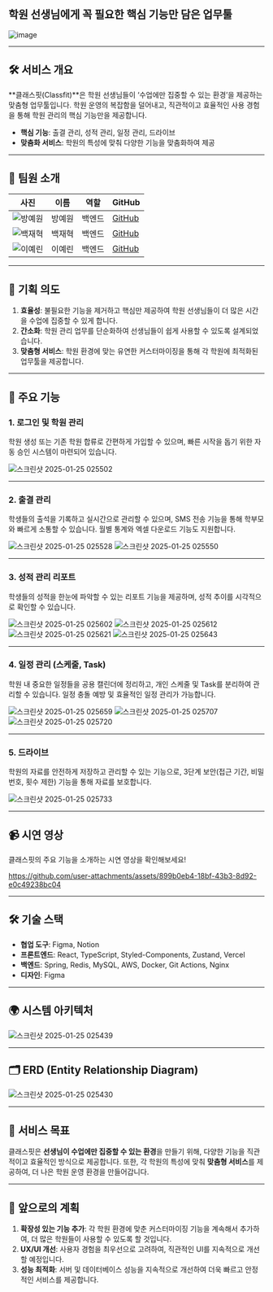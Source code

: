 ## 학원 선생님에게 꼭 필요한 핵심 기능만 담은 업무툴
![image](https://github.com/user-attachments/assets/7e56ea25-836a-4a49-9fbe-7240dbe7b9c7)


---

## 🛠️ 서비스 개요

**클래스핏(Classfit)**은 학원 선생님들이 ‘수업에만 집중할 수 있는 환경’을 제공하는 맞춤형 업무툴입니다. 학원 운영의 복잡함을 덜어내고, 직관적이고 효율적인 사용 경험을 통해 학원 관리의 핵심 기능만을 제공합니다.

- **핵심 기능**: 출결 관리, 성적 관리, 일정 관리, 드라이브 
- **맞춤화 서비스**: 학원의 특성에 맞춰 다양한 기능을 맞춤화하여 제공

---

## 👥 팀원 소개

| 사진 | 이름 | 역할 | GitHub |
| --- | --- | --- | --- |
| ![방예원](assets/team/bang-ye-won.jpg) | 방예원 | 백엔드 | [GitHub](https://github.com/bangyewon) |
| ![백재혁](assets/team/baek-jae-hyeok.jpg) | 백재혁 | 백엔드 | [GitHub](https://github.com/baekjaehyeok) |
| ![이예린](assets/team/lee-ye-rin.jpg) | 이예린 | 백엔드 | [GitHub](https://github.com/leeyeerin) |

---

## 🎯 기획 의도

1. **효율성**: 불필요한 기능을 제거하고 핵심만 제공하여 학원 선생님들이 더 많은 시간을 수업에 집중할 수 있게 합니다.
2. **간소화**: 학원 관리 업무를 단순화하여 선생님들이 쉽게 사용할 수 있도록 설계되었습니다.
3. **맞춤형 서비스**: 학원 환경에 맞는 유연한 커스터마이징을 통해 각 학원에 최적화된 업무툴을 제공합니다.

---

## 🔧 주요 기능

### 1. **로그인 및 학원 관리**

학원 생성 또는 기존 학원 합류로 간편하게 가입할 수 있으며, 빠른 시작을 돕기 위한 자동 승인 시스템이 마련되어 있습니다.

![스크린샷 2025-01-25 025502](https://github.com/user-attachments/assets/1258f710-7149-421e-aa7c-39c342b73b40)






---

### 2. **출결 관리**

학생들의 출석을 기록하고 실시간으로 관리할 수 있으며, SMS 전송 기능을 통해 학부모와 빠르게 소통할 수 있습니다. 월별 통계와 엑셀 다운로드 기능도 지원합니다.

![스크린샷 2025-01-25 025528](https://github.com/user-attachments/assets/7163a673-ccfe-4316-bfe4-e21a3b32fac1)
![스크린샷 2025-01-25 025550](https://github.com/user-attachments/assets/eac78e32-6a5e-43b0-9380-f67e59200a6d)




---

### 3. **성적 관리 리포트**

학생들의 성적을 한눈에 파악할 수 있는 리포트 기능을 제공하며, 성적 추이를 시각적으로 확인할 수 있습니다.

![스크린샷 2025-01-25 025602](https://github.com/user-attachments/assets/b6b6f395-f13b-4965-820c-bb28a42f2355)
![스크린샷 2025-01-25 025612](https://github.com/user-attachments/assets/f5272436-62bb-421f-bd54-7e906476f0e8)
![스크린샷 2025-01-25 025621](https://github.com/user-attachments/assets/6085660e-afe9-44f5-a06a-4aed3ee523f9)
![스크린샷 2025-01-25 025643](https://github.com/user-attachments/assets/0d32478a-ec77-4581-8b78-15f425e98827)






---

### 4. **일정 관리 (스케줄, Task)**

학원 내 중요한 일정들을 공용 캘린더에 정리하고, 개인 스케줄 및 Task를 분리하여 관리할 수 있습니다. 일정 충돌 예방 및 효율적인 일정 관리가 가능합니다.

![스크린샷 2025-01-25 025659](https://github.com/user-attachments/assets/5f7d7f8d-d780-402c-8606-298c28589ecf)
![스크린샷 2025-01-25 025707](https://github.com/user-attachments/assets/b56cc513-de97-4d6c-944d-f560c7af04b0)
![스크린샷 2025-01-25 025720](https://github.com/user-attachments/assets/268460e2-d2f2-4a8e-8770-3340f488b791)



---

### 5. **드라이브**
학원의 자료를 안전하게 저장하고 관리할 수 있는 기능으로, 3단계 보안(접근 기간, 비밀번호, 횟수 제한) 기능을 통해 자료를 보호합니다.

![스크린샷 2025-01-25 025733](https://github.com/user-attachments/assets/0cca3543-8445-4efc-9431-7bf998d98698)




---

## 📹 시연 영상

클래스핏의 주요 기능을 소개하는 시연 영상을 확인해보세요!


https://github.com/user-attachments/assets/899b0eb4-18bf-43b3-8d92-e0c49238bc04


---

## 🛠️ 기술 스택

- **협업 도구**: Figma, Notion
- **프론트엔드**: React, TypeScript, Styled-Components, Zustand, Vercel
- **백엔드**: Spring, Redis, MySQL, AWS, Docker, Git Actions, Nginx
- **디자인**: Figma

---

## 🌍 시스템 아키텍처

![스크린샷 2025-01-25 025439](https://github.com/user-attachments/assets/46cfe0dd-0ca7-4ba3-9bb1-3994863da984)



---

## 🗂️ ERD (Entity Relationship Diagram)


![스크린샷 2025-01-25 025430](https://github.com/user-attachments/assets/9483762c-790b-43ba-af29-16842c783ac9)

---

## 🌟 서비스 목표

클래스핏은 **선생님이 수업에만 집중할 수 있는 환경**을 만들기 위해, 다양한 기능을 직관적이고 효율적인 방식으로 제공합니다. 또한, 각 학원의 특성에 맞춰 **맞춤형 서비스**를 제공하여, 더 나은 학원 운영 환경을 만들어갑니다.

---

## 🚀 앞으로의 계획

1. **확장성 있는 기능 추가**: 각 학원 환경에 맞춘 커스터마이징 기능을 계속해서 추가하여, 더 많은 학원들이 사용할 수 있도록 할 것입니다.
2. **UX/UI 개선**: 사용자 경험을 최우선으로 고려하여, 직관적인 UI를 지속적으로 개선할 예정입니다.
3. **성능 최적화**: 서버 및 데이터베이스 성능을 지속적으로 개선하여 더욱 빠르고 안정적인 서비스를 제공합니다.


